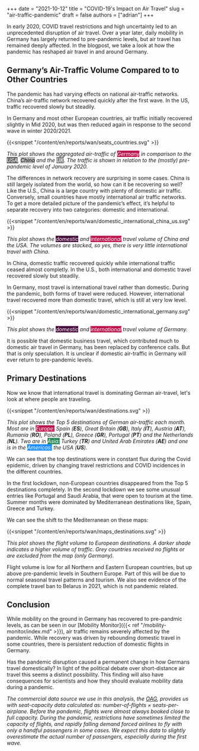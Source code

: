 +++
date = "2021-10-12"
title = "COVID-19's Impact on Air Travel"
slug = "air-traffic-pandemic"
draft = false
authors = ["adrian"]
+++

In early 2020, COVID travel restrictions and high uncertainty led to an unprecedented disruption of air travel. Over a year later, daily mobility in Germany has largely returned to pre-pandemic levels, but air travel has remained deeply affected. In the blogpost, we take a look at how the pandemic has reshaped air travel in and around Germany.

## Germany’s Air-Traffic Volume Compared to to Other Countries

The pandemic has had varying effects on national air-traffic networks. China’s air-traffic network recovered quickly after the first wave. In the US, traffic recovered slowly but steadily.

In Germany and most other European countries, air traffic initially recovered slightly in Mid 2020, but was then reduced again in response to the second wave in winter 2020/2021.

{{<snippet "/content/en/reports/wan/seats_countries.svg" >}}

_This plot shows the aggregated air-traffic of <mark style="background-color: #bd1550; opacity: 1; color: #fff">Germany</mark> in comparison to the <mark style="background-color: #666; opacity: 1; color: #fff">USA</mark>, <mark style="background-color: #bbb; opacity: 1; color: #000">China</mark> and the <mark style="background-color: #888; opacity: 1; color: #fff">UK</mark>. The traffic is shown in relation to the (mostly) pre-pandemic level of January 2020._

The differences in network recovery are surprising in some cases. China is still largely isolated from the world, so how can it be recovering so well? Like the U.S., China is a large country with plenty of domestic air traffic. Conversely, small countries have mostly international air traffic networks. To get a more detailed picture of the pandemic’s effect, it’s helpful to separate recovery into two categories: domestic and international.

{{<snippet "/content/en/reports/wan/domestic_international_china_us.svg" >}}

_This plot shows the <mark style="background-color: #490a3d; opacity: 1; color: #fff">domestic</mark> and <mark style="background-color: #bd1550; opacity: 1; color: #fff">international</mark> travel volume of China and the USA. The volumes are stacked, so yes, there is very little international travel with China._

In China, domestic traffic recovered quickly while international traffic ceased almost completly. In the U.S., both international and domestic travel recovered slowly but steadily.

In Germany, most travel is international travel rather than domestic. During the pandemic, both forms of travel were reduced. However, international travel recovered more than domestic travel, which is still at very low level.

{{<snippet "/content/en/reports/wan/domestic_international_germany.svg" >}}

_This plot shows the <mark style="background-color: #490a3d; opacity: 1; color: #fff">domestic</mark> and <mark style="background-color: #bd1550; opacity: 1; color: #fff">international</mark> travel volume of Germany._

It is possible that domestic business travel, which contributed much to domestic air travel in Germany, has been replaced by conference calls. But that is only speculation. It is unclear if domestic air-traffic in Germany will ever return to pre-pandemic levels.

## Primary Destinations

Now we know that international travel is dominating German air-travel, let's look at where people are traveling.

{{<snippet "/content/en/reports/wan/destinations.svg" >}}

_This plot shows the Top 5 destinations of German air-traffic each month. Most are in <mark style="background-color: #bd1550; opacity: 1; color: #fff">Europe:</mark> Spain (**ES**), Great Britain (**GB**), Italy (**IT**), Austria (**AT**), Rumania (**RO**), Poland (**PL**), Greece (**GR**), Portugal (**PT**) and the Netherlands (**NL**).
Two are in <mark style="background-color: seagreen; opacity: 1; color: #fff">Asia:</mark> Turkey (**TR**) and United Arab Emirates (**AE**) and one is in the
<mark style="background-color: dodgerblue; opacity: 1; color: #fff">Americas:</mark> the USA (**US**)._

We can see that the top destinations were in constant flux during the Covid epidemic, driven by changing travel restrictions and COVID incidences in the different countries.

In the first lockdown, non-European countries disappeared from the Top 5 destinations completely. In the second lockdown we see some unusual entries like Portugal and Saudi Arabia, that were open to tourism at the time. Summer months were dominated by Mediterranean destinations like, Spain, Greece and Turkey.

We can see the shift to the Mediterranean on these maps:

{{<snippet "/content/en/reports/wan/maps_destinations.svg" >}}

_This plot shows the flight volume to European destinations. A darker shade indicates a higher volume of traffic. Grey countries received no flights or are excluded from the map (only Germany)._

Flight volume is low for all Northern and Eastern European countries, but up above pre-pandemic levels in Southern Europe. Part of this will be due to normal seasonal travel patterns and tourism. We also see evidence of the complete travel ban to Belarus in 2021, which is not pandemic related.

## Conclusion

While mobility on the ground in Germany has recovered to pre-pandmic levels, as can be seen in our [Mobility Monitor]({{< ref "/mobility-monitor/index.md" >}}), air traffic remains severely affected by the pandemic. While recovery was driven by rebounding domestic travel in some countries, there is persistent reduction of domestic flights in Germany.

Has the pandemic disruption caused a permanent change in how Germans travel domestically? In light of the political debate over short-distance air travel this seems a distinct possibility. This finding will also have consequences for scientists and how they should evaluate mobility data during a pandemic.

_The commercial data source we use in this analysis, the [OAG](https://www.oag.com/), provides us with seat-capacity data calculated as: number-of-flights × seats-per-airplane. Before the pandemic, flights were almost always booked close to full capacity. During the pandemic, restrictions have sometimes limited the capacity of flights, and rapidly falling demand forced airlines to fly with only a handful passengers in some cases. We expect this data to slightly overestimate the actual number of passengers, especially during the first wave._
